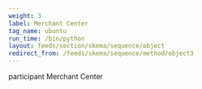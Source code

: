 ```yaml
---
weight: 3
label: Merchant Center
tag_name: ubuntu
run_time: /bin/python
layout: feeds/section/skema/sequence/object
redirect_from: /feeds/skema/sequence/method/object3
---
```

participant Merchant Center
